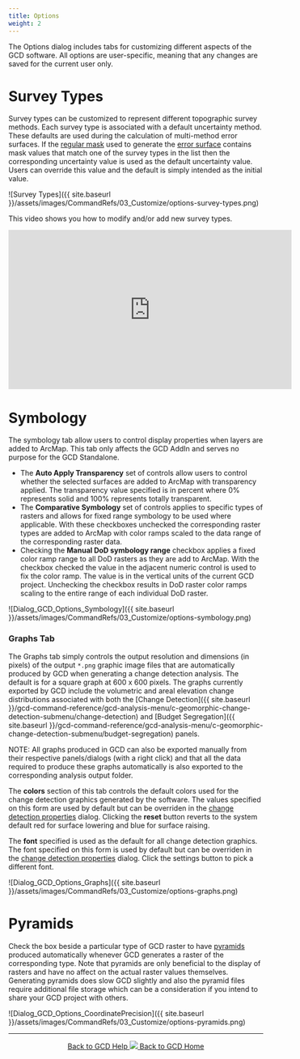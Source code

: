 ```yaml
---
title: Options
weight: 2
---
```


The Options dialog includes tabs for customizing different aspects of the GCD software. All options are user-specific, meaning that any changes are saved for the current user only.

# Survey Types

Survey types can be customized to represent different topographic survey methods. Each survey type is associated with a default uncertainty method. These defaults are used during the calculation of multi-method error surfaces. If the [regular mask]() used to generate the [error surface]() contains mask values that match one of the survey types in the list then the corresponding uncertainty value is used as the default uncertainty value. Users can override this value and the default is simply intended as the initial value.

![Survey Types]({{ site.baseurl }}/assets/images/CommandRefs/03_Customize/options-survey-types.png)

This video shows you how to modify and/or add new survey types.

<div class="responsive-embed">
<iframe width="560" height="315" src="https://www.youtube.com/embed/ncR_m23hy18" frameborder="0" gesture="media" allow="encrypted-media" allowfullscreen></iframe>
</div>

# Symbology

The symbology tab allow users to control display properties when layers are added to ArcMap. This tab only affects the GCD AddIn and serves no purpose for the GCD Standalone.

* The **Auto Apply Transparency** set of controls allow users to control whether the selected surfaces are added to ArcMap with transparency applied. The transparency value specified is in percent where 0% represents solid and 100% represents totally transparent.
* The **Comparative Symbology** set of controls applies to specific types of rasters and allows for fixed range symbology to be used where applicable. With these checkboxes unchecked the corresponding raster types are added to ArcMap with color ramps scaled to the data range of the corresponding raster data.
* Checking the **Manual DoD symbology range** checkbox applies a fixed color ramp range to all DoD rasters as they are add to ArcMap. With the checkbox checked the value in the adjacent numeric control is used to fix the color ramp. The value is in the vertical units of the current GCD project. Unchecking the checkbox results in DoD raster color ramps scaling to the entire range of each individual DoD raster.

![Dialog_GCD_Options_Symbology]({{ site.baseurl }}/assets/images/CommandRefs/03_Customize/options-symbology.png)

### Graphs Tab

The Graphs tab simply controls the output resolution and dimensions (in pixels) of the output `*.png` graphic image files that are automatically produced by GCD when generating a change detection analysis. The default is for a square graph at 600 x 600 pixels. The graphs currently exported by GCD include the volumetric and areal elevation change distributions associated with both the [Change Detection]({{ site.baseurl }}/gcd-command-reference/gcd-analysis-menu/c-geomorphic-change-detection-submenu/change-detection) and [Budget Segregation]({{ site.baseurl }}/gcd-command-reference/gcd-analysis-menu/c-geomorphic-change-detection-submenu/budget-segregation) panels.

NOTE: All graphs produced in GCD can also be exported manually from their respective panels/dialogs (with a right click) and that all the data required to produce these graphs automatically is also exported to the corresponding analysis output folder.

The **colors** section of this tab controls the default colors used for the change detection graphics generated by the software. The values specified on this form are used by default but can be overriden in the [change detection properties]() dialog. Clicking the **reset** button reverts to the system default red for surface lowering and blue for surface raising.

The **font** specified is used as the default for all change detection graphics. The font specified on this form is used by default but can be overriden in the [change detection properties]() dialog. Click the settings button to pick a different font.

![Dialog_GCD_Options_Graphs]({{ site.baseurl }}/assets/images/CommandRefs/03_Customize/options-graphs.png)

# Pyramids

Check the box beside a particular type of GCD raster to have [pyramids](http://desktop.arcgis.com/en/arcmap/10.3/manage-data/raster-and-images/raster-pyramids.htm) produced automatically whenever GCD generates a raster of the corresponding type. Note that pyramids are only beneficial to the display of rasters and have no affect on the actual raster values themselves. Generating pyramids does slow GCD slightly and also the pyramid files require additional file storage which can be a consideration if you intend to share your GCD project with others.

![Dialog_GCD_Options_CoordinatePrecision]({{ site.baseurl }}/assets/images/CommandRefs/03_Customize/options-pyramids.png)

------
<div align="center">
	<a class="hollow button" href="{{ site.baseurl }}/Help"><i class="fa fa-chevron-circle-left"></i>  Back to GCD Help </a>  
	<a class="hollow button" href="{{ site.baseurl }}/"><img src="{{ site.baseurl}}/assets/images/icons/GCDAddIn.png">  Back to GCD Home </a>  
</div>